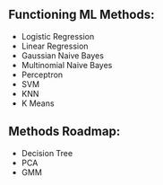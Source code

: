 
## Functioning ML Methods:
- Logistic Regression
- Linear Regression
- Gaussian Naive Bayes
- Multinomial Naive Bayes
- Perceptron
- SVM
- KNN
- K Means

## Methods Roadmap:
- Decision Tree
- PCA
- GMM
